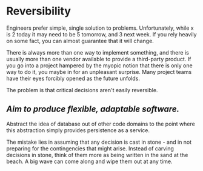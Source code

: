 # Reversibility

Engineers prefer simple, single solution to problems. Unfortunately, while x is 2 today it may need to be 5 tomorrow, and 3 next week. If you rely heavily on some fact, you can almost guarantee that it will change.

There is always more than one way to implement something, and there is usually more than one vendor available to provide a third-party product. If you go into a project hampered by the myopic notion that there is only one way to do it, you maybe in for an unpleasant surprise. Many project teams have their eyes forcibly opened as the future unfolds.

The problem is that critical decisions aren't easily reversible.

## *Aim to produce flexible, adaptable software.*

Abstract the idea of database out of other code domains to the point where this abstraction simply provides persistence as a service.

The mistake lies in assuming that any decision is cast in stone - and in not preparing for the contingencies that might arise. Instead of carving decisions in stone, think of them more as being written in the sand at the beach. A big wave can come along and wipe them out at any time.
